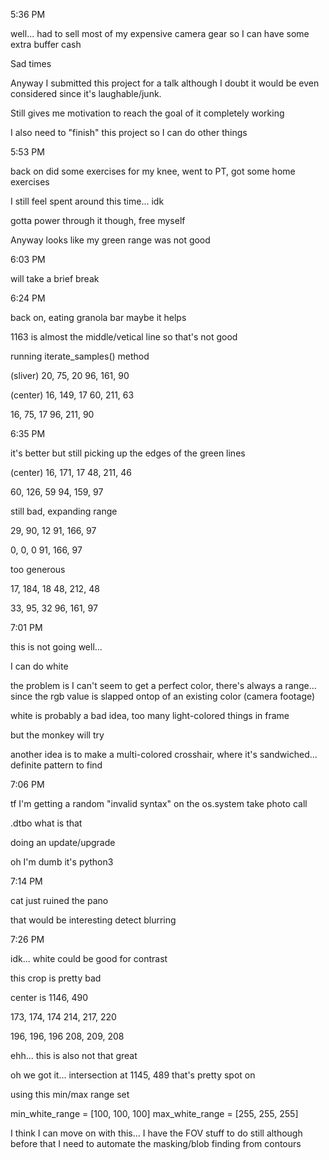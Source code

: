5:36 PM

well... had to sell most of my expensive camera gear so I can have some extra buffer cash

Sad times

Anyway I submitted this project for a talk although I doubt it would be even considered since it's laughable/junk.

Still gives me motivation to reach the goal of it completely working

I also need to "finish" this project so I can do other things

5:53 PM

back on did some exercises for my knee, went to PT, got some home exercises

I still feel spent around this time... idk

gotta power through it though, free myself

Anyway looks like my green range was not good

6:03 PM

will take a brief break

6:24 PM

back on, eating granola bar maybe it helps

1163 is almost the middle/vetical line so that's not good

running iterate_samples() method

(sliver)
20, 75, 20
96, 161, 90

(center)
16, 149, 17
60, 211, 63

16, 75, 17
96, 211, 90

6:35 PM

it's better but still picking up the edges of the green lines

(center)
16, 171, 17
48, 211, 46

60, 126, 59
94, 159, 97

still bad, expanding range

29, 90, 12
91, 166, 97

0, 0, 0
91, 166, 97

too generous

17, 184, 18
48, 212, 48

33, 95, 32
96, 161, 97

7:01 PM

this is not going well...

I can do white

the problem is I can't seem to get a perfect color, there's always a range... since the rgb value is slapped ontop of an existing color (camera footage)

white is probably a bad idea, too many light-colored things in frame

but the monkey will try

another idea is to make a multi-colored crosshair, where it's sandwiched... definite pattern to find

7:06 PM

tf I'm getting a random "invalid syntax" on the os.system take photo call

.dtbo what is that

doing an update/upgrade

oh I'm dumb it's python3

7:14 PM

cat just ruined the pano

that would be interesting detect blurring


7:26 PM

idk... white could be good for contrast

this crop is pretty bad

center is 1146, 490

173, 174, 174
214, 217, 220

196, 196, 196
208, 209, 208

ehh... this is also not that great

oh we got it... intersection at 1145, 489 that's pretty spot on

using this min/max range set

min_white_range = [100, 100, 100]
max_white_range = [255, 255, 255]

I think I can move on with this... I have the FOV stuff to do still although before that I need to automate the masking/blob finding from contours
